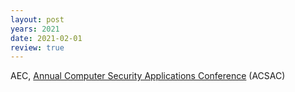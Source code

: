 ```yaml
---
layout: post
years: 2021
date: 2021-02-01
review: true
---
```


AEC, [Annual Computer Security Applications Conference](https://www.acsac.org/) (ACSAC) 